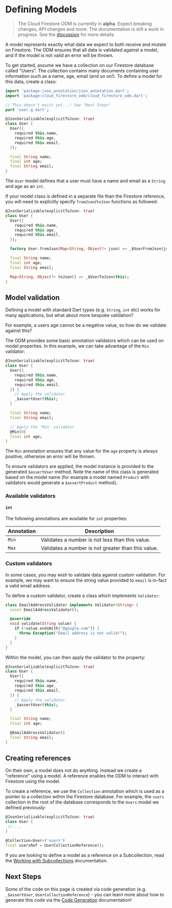 # Defining Models

> The Cloud Firestore ODM is currently in **alpha**. Expect breaking changes, API changes and more. The documentation is still a work in progress. See the [discussion](https://github.com/FirebaseExtended/flutterfire/discussions/7475) for more details.

A model represents exactly what data we expect to both receive and mutate on Firestore. The ODM
ensures that all data is validated against a model, and if the model is not valid an error will be
thrown.

To get started, assume we have a collection on our Firestore database called "Users". The collection
contains many documents containing user information such as a name, age, email (and so on!). To
define a model for this data, create a class:

```dart
import 'package:json_annotation/json_annotation.dart';
import 'package:cloud_firestore_odm/cloud_firestore_odm.dart';

// This doesn't exist yet...! See "Next Steps"
part 'user.g.dart';

@JsonSerializable(explicitToJson: true)
class User {
  User({
    required this.name,
    required this.age,
    required this.email,
  });

  final String name;
  final int age;
  final String email;
}
```

The `User` model defines that a user must have a name and email as a `String` and age as an `int`.

If your model class is defined in a separate file than the Firestore reference,
you will need to explicitly specify `fromJson`/`toJson` functions as followed:

```dart
@JsonSerializable(explicitToJson: true)
class User {
  User({
    required this.name,
    required this.age,
    required this.email,
  });

  factory User.fromJson(Map<String, Object?> json) => _$UserFromJson(json);

  final String name;
  final int age;
  final String email;

  Map<String, Object?> toJson() => _$UserToJson(this);
}
```


## Model validation

Defining a model with standard Dart types (e.g. `String`, `int` etc) works for many applications,
but what about more bespoke validation?

For example, a users age cannot be a negative value, so how do we validate against this?

The ODM provides some basic annotation validators which can be used on model properties. In this
example, we can take advantage of the `Min` validator:

```dart
@JsonSerializable(explicitToJson: true)
class User {
  User({
    required this.name,
    required this.age,
    required this.email,
  }) {
    // Apply the validator
    _$assertUser(this);
  }

  final String name;
  final String email;

  // Apply the `Min` validator
  @Min(0)
  final int age;
}
```

The `Min` annotation ensures that any value for the `age` property is always positive, otherwise an
error will be thrown.

To ensure validators are applied, the model instance is provided to the generated `$assertUser`
method. Note the name of this class is generated based on the model name (for example a model named
`Product` with validators would generate a `$assertProduct` method).

### Available validators

#### `int`

The following annotations are available for `int` properties:

| Annotation | Description                                        |
|------------|----------------------------------------------------|
| `Min`      | Validates a number is not less than this value.    |
| `Max`      | Validates a number is not greater than this value. |

### Custom validators

In some cases, you may wish to validate data against custom validation. For example, we may want to
ensure the string value provided to `email` is in-fact a valid email address.

To define a custom validator, create a class which implements `Validator`:

```dart
class EmailAddressValidator implements Validator<String> {
  const EmailAddressValidator();

  @override
  void validate(String value) {
    if (!value.endsWith("@google.com")) {
      throw Exception("Email address is not valid!");
    }
  }
}
```

Within the model, you can then apply the validator to the property:

```dart
@JsonSerializable(explicitToJson: true)
class User {
  User({
    required this.name,
    required this.age,
    required this.email,
  }) {
    // Apply the validator
    _$assertUser(this);
  }

  final String name;
  final int age;

  @EmailAddressValidator()
  final String email;
}
```

## Creating references

On their own, a model does not do anything. Instead we create a "reference" using a model.
A reference enables the ODM to interact with Firestore using the model.

To create a reference, we use the `Collection` annotation which is used as a pointer to a collection
within the Firestore database. For example, the `users` collection in the root of the database
corresponds to the `Users` model we defined previously:

```dart
@JsonSerializable(explicitToJson: true)
class User {
 // ...
}

@Collection<User>('users')
final usersRef = UserCollectionReference();
```

If you are looking to define a model as a reference on a Subcollection, read the [Working with Subcollections](./subcollections.md) documentation.

## Next Steps

Some of the code on this page is created via code generation
(e.g. `_$assertUser`, `UserCollectionReference`) - you can learn more about
how to generate this code via the [Code Generation](./code-generation.md) documentation!

